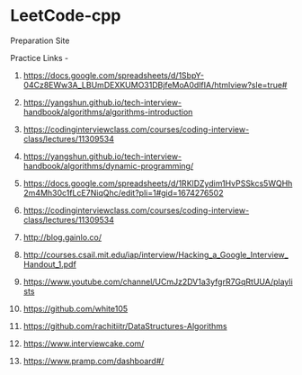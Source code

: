 # LeetCode-cpp

Preparation Site

Practice Links - 
1.	https://docs.google.com/spreadsheets/d/1SbpY-04Cz8EWw3A_LBUmDEXKUMO31DBjfeMoA0dlfIA/htmlview?sle=true#

2.	https://yangshun.github.io/tech-interview-handbook/algorithms/algorithms-introduction

3.	https://codinginterviewclass.com/courses/coding-interview-class/lectures/11309534

4.	https://yangshun.github.io/tech-interview-handbook/algorithms/dynamic-programming/

5.	https://docs.google.com/spreadsheets/d/1RKlDZydim1HvPSSkcs5WQHh2m4Mh30c1fLcE7NiqQhc/edit?pli=1#gid=1674276502

6.	https://codinginterviewclass.com/courses/coding-interview-class/lectures/11309534

7.	http://blog.gainlo.co/

8. 	http://courses.csail.mit.edu/iap/interview/Hacking_a_Google_Interview_Handout_1.pdf

9.	https://www.youtube.com/channel/UCmJz2DV1a3yfgrR7GqRtUUA/playlists

10.	https://github.com/white105

11. https://github.com/rachitiitr/DataStructures-Algorithms

12. https://www.interviewcake.com/

13.	https://www.pramp.com/dashboard#/


